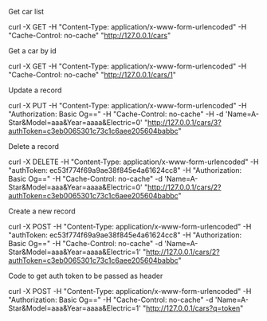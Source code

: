 Get car list 

curl -X GET -H "Content-Type: application/x-www-form-urlencoded" -H "Cache-Control: no-cache" "http://127.0.0.1/cars"

Get a car by id

curl -X GET -H "Content-Type: application/x-www-form-urlencoded" -H "Cache-Control: no-cache" "http://127.0.0.1/cars/1"

Update a record

curl -X PUT -H "Content-Type: application/x-www-form-urlencoded" -H "Authorization: Basic Og==" -H "Cache-Control: no-cache" -H -d 'Name=A-Star&Model=aaa&Year=aaaa&Electric=0' "http://127.0.0.1/cars/3?authToken=c3eb0065301c73c1c6aee205604babbc"

Delete a record

curl -X DELETE -H "Content-Type: application/x-www-form-urlencoded" -H "authToken: ec53f774f69a9ae38f845e4a61624cc8" -H "Authorization: Basic Og==" -H "Cache-Control: no-cache" -d 'Name=A-Star&Model=aaa&Year=aaaa&Electric=0' "http://127.0.0.1/cars/2?authToken=c3eb0065301c73c1c6aee205604babbc"


Create a new record

curl -X POST -H "Content-Type: application/x-www-form-urlencoded" -H "authToken: ec53f774f69a9ae38f845e4a61624cc8" -H "Authorization: Basic Og==" -H "Cache-Control: no-cache" -d 'Name=A-Star&Model=aaa&Year=aaaa&Electric=1' "http://127.0.0.1/cars/2?authToken=c3eb0065301c73c1c6aee205604babbc"

Code to get auth token to be passed as header

curl -X POST -H "Content-Type: application/x-www-form-urlencoded" -H "Authorization: Basic Og==" -H "Cache-Control: no-cache" -d 'Name=A-Star&Model=aaa&Year=aaaa&Electric=1' "http://127.0.0.1/cars?q=token"